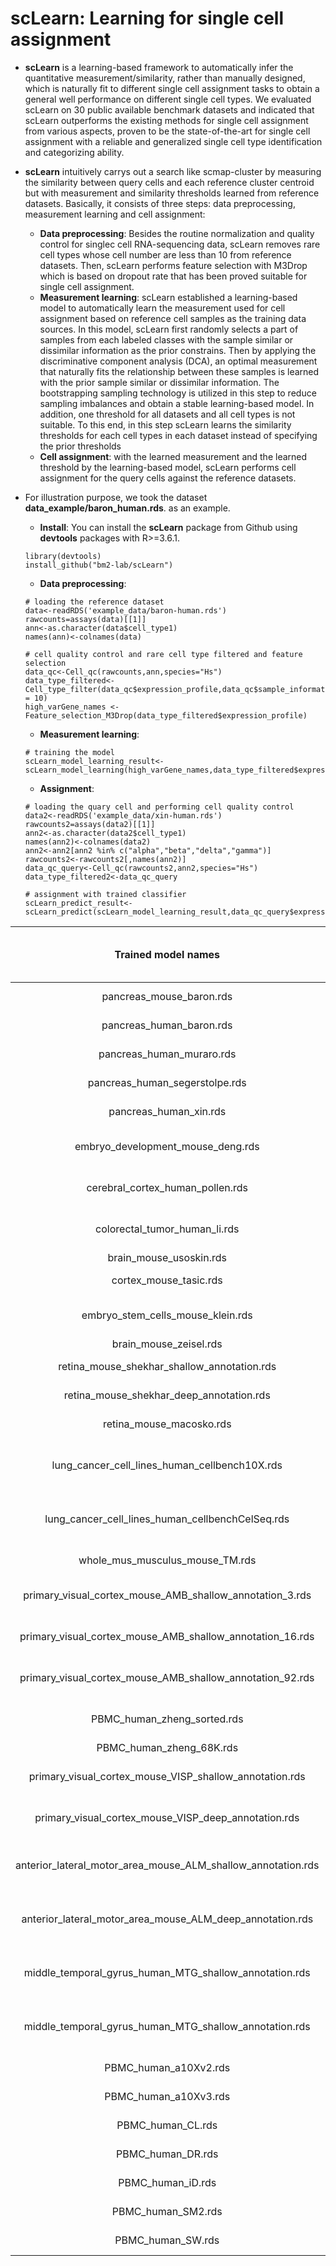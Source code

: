 # **scLearn: Learning for single cell assignment**

* **scLearn** is a learning-based framework to automatically infer the quantitative measurement/similarity, rather than manually designed, which is naturally fit to different single cell assignment tasks to obtain a general well performance on different single cell types. We evaluated scLearn on 30 public available benchmark datasets and indicated that scLearn outperforms the existing methods for single cell assignment from various aspects, proven to be the state-of-the-art for single cell assignment with a reliable and generalized single cell type identification and categorizing ability.
* **scLearn** intuitively carrys out a search like scmap-cluster by measuring the similarity between query cells and each reference cluster centroid but with measurement and similarity thresholds learned from reference datasets. Basically, it consists of three steps: data preprocessing, measurement learning and cell assignment:
  * **Data preprocessing**: Besides the routine normalization and quality control for singlec cell RNA-sequencing data, scLearn removes rare cell types whose cell number are less than 10 from reference datasets. Then, scLearn performs feature selection with M3Drop which is based on dropout rate that has been proved suitable for single cell assignment.
  * **Measurement learning**: scLearn established a learning-based model to automatically learn the measurement used for cell assignment based on reference cell samples as the training data sources. In this model, scLearn first randomly selects a part of samples from each labeled classes with the sample similar or dissimilar information as the prior constrains. Then by applying the discriminative component analysis (DCA), an optimal measurement that naturally fits the relationship between these samples is learned with the prior sample similar or dissimilar information. The bootstrapping sampling technology is utilized in this step to reduce sampling imbalances and obtain a stable learning-based model. In addition, one threshold for all datasets and all cell types is not suitable. To this end, in this step scLearn learns the similarity thresholds for each cell types in each dataset instead of specifying the prior thresholds 
  * **Cell assignment**: with the learned measurement and the learned threshold by the learning-based model, scLearn performs cell assignment for the query cells against the reference datasets.
  


* For illustration purpose, we took the dataset **data_example/baron_human.rds**. as an example.
    * **Install**: You can install the **scLearn** package from Github using **devtools** packages with R>=3.6.1.
    ```
    library(devtools)
    install_github("bm2-lab/scLearn")
    ```
    * **Data preprocessing**:
    ```
    # loading the reference dataset
    data<-readRDS('example_data/baron-human.rds')
    rawcounts=assays(data)[[1]]
    ann<-as.character(data$cell_type1)
    names(ann)<-colnames(data)
    
    # cell quality control and rare cell type filtered and feature selection
    data_qc<-Cell_qc(rawcounts,ann,species="Hs")
    data_type_filtered<-Cell_type_filter(data_qc$expression_profile,data_qc$sample_information,min_cell_number = 10)
    high_varGene_names <- Feature_selection_M3Drop(data_type_filtered$expression_profile)
    ```
    
    * **Measurement learning**:
    ```
    # training the model
    scLearn_model_learning_result<-scLearn_model_learning(high_varGene_names,data_type_filtered$expression_profile,data_type_filtered$sample_information)
    ```
    
    * **Assignment**:
    ```
    # loading the quary cell and performing cell quality control
    data2<-readRDS('example_data/xin-human.rds')
    rawcounts2=assays(data2)[[1]]
    ann2<-as.character(data2$cell_type1)
    names(ann2)<-colnames(data2)
    ann2<-ann2[ann2 %in% c("alpha","beta","delta","gamma")]
    rawcounts2<-rawcounts2[,names(ann2)]
    data_qc_query<-Cell_qc(rawcounts2,ann2,species="Hs")
    data_type_filtered2<-data_qc_query
    
    # assignment with trained classifier
    scLearn_predict_result<-scLearn_predict(scLearn_model_learning_result,data_qc_query$expression_profile)
    
    ```

| Trained model names | Description | No. of cell types | corresponding dataset | PMID |
| :------: | :------: | :------: | :------: | :------: |
| pancreas_mouse_baron.rds | Mouse pancreas | 9 | Baron |  |
| pancreas_human_baron.rds | Human pancreas | 13 | Baron |  |
| pancreas_human_muraro.rds | Human pancreas | 8 | Muraro |  |
| pancreas_human_segerstolpe.rds | Human pancreas | 8 | Segerstolpe |  |
| pancreas_human_xin.rds | Human pancreas | 4 | Xin |  |
| embryo_development_mouse_deng.rds | Mouse embryo development | 4 | Deng |  |
| cerebral_cortex_human_pollen.rds | Human cerebral cortex | 9 | Pollen |  |
| colorectal_tumor_human_li.rds | Human colorectal tumors | 5 | Li |  |
| brain_mouse_usoskin.rds | Mouse brain | 4 | Usoskin |  |
| cortex_mouse_tasic.rds | Mouse cortex | 17 | Tasic |  |
| embryo_stem_cells_mouse_klein.rds | Mouse embryo stem cells | 4 | Klein |  |
| brain_mouse_zeisel.rds | Mouse brain | 9 | Zeisel |  |
| retina_mouse_shekhar_shallow_annotation.rds | Mouse retina | 4 | Shekhar |  |
| retina_mouse_shekhar_deep_annotation.rds | Mouse retina | 17 | Shekhar |  |
| retina_mouse_macosko.rds | Mouse retina | 12 | Macosko |  |
| lung_cancer_cell_lines_human_cellbench10X.rds | Mixture of five human lung cancer cell lines | 5 | CellBench10X |  |
| lung_cancer_cell_lines_human_cellbenchCelSeq.rds | Mixture of five human lung cancer cell lines | 5 | CellBenchCelSeq |  |
| whole_mus_musculus_mouse_TM.rds | Whole Mus musculus | 55 | TM |  |
| primary_visual_cortex_mouse_AMB_shallow_annotation_3.rds | Primary mouse visual cortex | 3 | AMB |  |
| primary_visual_cortex_mouse_AMB_shallow_annotation_16.rds | Primary mouse visual cortex | 14 | AMB |  |
| primary_visual_cortex_mouse_AMB_shallow_annotation_92.rds | Primary mouse visual cortex | 68 | AMB |  |
| PBMC_human_zheng_sorted.rds | FACS-sorted PBMC | 10 | Zheng sorted |  |
| PBMC_human_zheng_68K.rds | PBMC | 11 | Zheng 68K |  |
| primary_visual_cortex_mouse_VISP_shallow_annotation.rds | Mouse primary visual cortex | 3 | VISP |  |
| primary_visual_cortex_mouse_VISP_deep_annotation.rds | Mouse primary visual cortex | 33 | VISP |  |
| anterior_lateral_motor_area_mouse_ALM_shallow_annotation.rds | Mouse anterior lateral motor area | 3 | ALM |  |
| anterior_lateral_motor_area_mouse_ALM_deep_annotation.rds | Mouse anterior lateral motor area | 32 | ALM |  |
| middle_temporal_gyrus_human_MTG_shallow_annotation.rds | Human middle temporal gyrus | 3 | MTG |  |
| middle_temporal_gyrus_human_MTG_shallow_annotation.rds | Human middle temporal gyrus | 34 | MTG |  |
| PBMC_human_a10Xv2.rds | Human PBMC | 9 | PbmcBench pbmc1.10Xv2 |  |
| PBMC_human_a10Xv3.rds | Human PBMC | 8 | PbmcBench pbmc1.10Xv3 |  |
| PBMC_human_CL.rds | Human PBMC | 7 | PbmcBench pbmc1.CL |  |
| PBMC_human_DR.rds | Human PBMC | 9 | PbmcBench pbmc1.DR |  |
| PBMC_human_iD.rds | Human PBMC | 7 | PbmcBench pbmc1.iD |  |
| PBMC_human_SM2.rds | Human PBMC | 6 | PbmcBench pbmc1.SM2 |  |
| PBMC_human_SW.rds | Human PBMC | 7 | PbmcBench pbmc1.SW |  |

